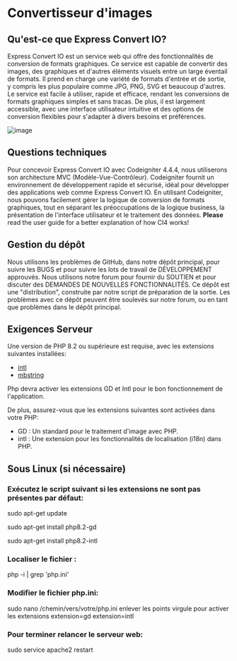 # Convertisseur d'images

## Qu'est-ce que Express Convert IO?

Express Convert IO est un service web qui offre des fonctionnalités de conversion de formats graphiques. Ce service est capable de convertir des images, des graphiques et d'autres éléments visuels entre un large éventail de formats. Il prend en charge une variété de formats d'entrée et de sortie, y compris les plus populaire comme JPG, PNG, SVG et beaucoup d'autres. Le service est facile à utiliser, rapide et efficace, rendant les conversions de formats graphiques simples et sans tracas. De plus, il est largement accessible, avec une interface utilisateur intuitive et des options de conversion flexibles pour s'adapter à divers besoins et préférences.

![image](https://github.com/pat13310/convertio/assets/122201455/1ba25e99-2ae6-4e43-87f4-db2d8b65c4ff)

## Questions techniques

Pour concevoir Express Convert IO avec Codeigniter 4.4.4, nous utiliserons son architecture MVC (Modèle-Vue-Contrôleur). Codeigniter fournit un environnement de développement rapide et sécurisé, idéal pour développer des applications web comme Express Convert IO. En utilisant Codeigniter, nous pouvons facilement gérer la logique de conversion de formats graphiques, tout en séparant les préoccupations de la logique business, la présentation de l'interface utilisateur et le traitement des données.
**Please** read the user guide for a better explanation of how CI4 works!

## Gestion du dépôt

Nous utilisons les problèmes de GitHub, dans notre dépôt principal, pour suivre les BUGS et pour suivre les lots de travail de DÉVELOPPEMENT approuvés. Nous utilisons notre forum pour fournir du SOUTIEN et pour discuter des DEMANDES DE NOUVELLES FONCTIONNALITÉS.
Ce dépôt est une "distribution", construite par notre script de préparation de la sortie. Les problèmes avec ce dépôt peuvent être soulevés sur notre forum, ou en tant que problèmes dans le dépôt principal.

## Exigences Serveur 

Une version de PHP 8.2 ou supérieure est requise, avec les extensions suivantes installées:

- [intl](http://php.net/manual/en/intl.requirements.php)
- [mbstring](http://php.net/manual/en/mbstring.installation.php)

Php devra activer les extensions GD et Intl pour le bon fonctionnement de l'application.

De plus, assurez-vous que les extensions suivantes sont activées dans votre PHP:

- GD : Un standard pour le traitement d'image avec PHP.
- intl : Une extension pour les fonctionnalités de localisation (i18n) dans PHP.

## Sous Linux (si nécessaire)

### Exécutez le script suivant si les extensions ne sont pas présentes par défaut:

sudo apt-get update

sudo apt-get install php8.2-gd

sudo apt-get install php8.2-intl


### Localiser le fichier :

php -i | grep 'php.ini'

### Modifier le fichier php.ini:

sudo nano /chemin/vers/votre/php.ini
enlever les points virgule pour activer les extensions
extension=gd
extension=intl

### Pour terminer relancer le serveur web:

sudo service apache2 restart

